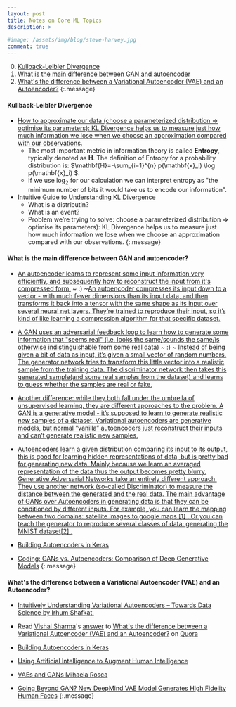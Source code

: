 ```yaml
---
layout: post
title: Notes on Core ML Topics
description: >
  
#image: /assets/img/blog/steve-harvey.jpg
comment: true
---
```


0. [Kullback-Leibler Divergence](#kullback-leibler-divergence)
0. [What is the main difference between GAN and autoencoder](#what-is-the-main-difference-between-gan-and-autoencoder)
0. [What's the difference between a Variational Autoencoder (VAE) and an Autoencoder?](#whats-the-difference-between-a-variational-autoencoder-vae-and-an-autoencoder)
{:.message}

#### Kullback-Leibler Divergence
 * [How to approximate our data (choose a parameterized distribution => optimise its parameters): KL Divergence helps us to measure just how much information we lose when we choose an approximation compared with our observations.](https://www.countbayesie.com/blog/2017/5/9/kullback-leibler-divergence-explained)
    * The most important metric in information theory is called **Entropy**, typically denoted as $\mathbf{H}$. The definition of Entropy for a probability distribution is: $\mathbf{H}=-\sum_{i=1}^{n} p(\mathbf{x}_i) \log p(\mathbf{x}_i) $.
    * If we use $\log_2$ for our calculation we can interpret entropy as "the minimum number of bits it would take us to encode our information".
* [Intuitive Guide to Understanding KL Divergence](https://towardsdatascience.com/light-on-math-machine-learning-intuitive-guide-to-understanding-kl-divergence-2b382ca2b2a8)
    * What is a distributin?
    * What is an event?
    * Problem we’re trying to solve: choose a parameterized distribution => optimise its parameters): KL Divergence helps us to measure just how much information we lose when we choose an approximation compared with our observations.
{:.message}

#### What is the main difference between GAN and autoencoder?
* [An autoencoder learns to represent some input information very efficiently, and subsequently how to reconstruct the input from it's compressed form.](https://datascience.stackexchange.com/a/55094)
    ~ :) ~[An autoencoder compresses its input down to a vector - with much fewer dimensions than its input data, and then transforms it back into a tensor with the same shape as its input over several neural net layers. They’re trained to reproduce their input, so it’s kind of like learning a compression algorithm for that specific dataset.](https://qr.ae/TzM5Mv)
* [A GAN uses an adversarial feedback loop to learn how to generate some information that "seems real" (i.e. looks the same/sounds the same/is otherwise indistinguishable from some real data)](https://datascience.stackexchange.com/a/55094) ~ :) ~ [Instead of being given a bit of data as input, it’s given a small vector of random numbers. The generator network tries to transform this little vector into a realistic sample from the training data. The discriminator network then takes this generated sample(and some real samples from the dataset) and learns to guess whether the samples are real or fake.](https://qr.ae/TzM5Mv)

* [Another difference: while they both fall under the umbrella of unsupervised learning, they are different approaches to the problem. A GAN is a generative model - it’s supposed to learn to generate realistic *new* samples of a dataset. Variational autoencoders are generative models, but normal “vanilla” autoencoders just reconstruct their inputs and can’t generate realistic new samples.](https://qr.ae/TzM5Mv)

* [Autoencoders learn a given distribution comparing its input to its output, this is good for learning hidden representations of data, but is pretty bad for generating new data. Mainly because we learn an averaged representation of the data thus the output becomes pretty blurry.
    Generative Adversarial Networks take an entirely different approach. They use another network (so-called Discriminator) to measure the distance between the generated and the real data.
    The main advantage of GANs over Autoencoders in generating data is that they can be conditioned by different inputs. For example, you can learn the mapping between two domains: satellite images to google maps [1] . Or you can teach the generator to reproduce several classes of data: generating the MNIST dataset[2] .
    ](https://qr.ae/TzMSyS)

    

    
* [ Building Autoencoders in Keras](https://blog.keras.io/building-autoencoders-in-keras.html)
* [Coding: GANs vs. Autoencoders: Comparison of Deep Generative Models](https://towardsdatascience.com/gans-vs-autoencoders-comparison-of-deep-generative-models-985cf15936ea)
{:.message}



#### What's the difference between a Variational Autoencoder (VAE) and an Autoencoder?
* [Intuitively Understanding Variational Autoencoders – Towards Data Science by Irhum Shafkat.](https://towardsdatascience.com/intuitively-understanding-variational-autoencoders-1bfe67eb5daf)

* <span class='quora-content-embed' data-name='Whats-the-difference-between-a-Variational-Autoencoder-VAE-and-an-Autoencoder/answer/Vishal-Sharma-154'>Read <a class='quora-content-link' data-width='560' data-height='260' href='https://www.quora.com/Whats-the-difference-between-a-Variational-Autoencoder-VAE-and-an-Autoencoder/answer/Vishal-Sharma-154' data-type='answer' data-id='66853410' data-key='a5099035f08fbac1ed45a4bb7a1c5d2c' load-full-answer='False' data-embed='trhonms'><a href='https://www.quora.com/Vishal-Sharma-154'>Vishal Sharma</a>&#039;s <a href='/Whats-the-difference-between-a-Variational-Autoencoder-VAE-and-an-Autoencoder?top_ans=66853410'>answer</a> to <a href='/Whats-the-difference-between-a-Variational-Autoencoder-VAE-and-an-Autoencoder' ref='canonical'><span class="rendered_qtext">What&#039;s the difference between a Variational Autoencoder (VAE) and an Autoencoder?</span></a></a> on <a href='https://www.quora.com'>Quora</a><script type="text/javascript" src="https://www.quora.com/widgets/content"></script></span>

* [ Building Autoencoders in Keras](https://blog.keras.io/building-autoencoders-in-keras.html)
* [Using Artificial Intelligence to Augment Human Intelligence](https://distill.pub/2017/aia/)
    
* [VAEs and GANs
Mihaela Rosca](http://efrosgans.eecs.berkeley.edu/CVPR18_slides/VAE_GANS_by_Rosca.pdf)
* [Going Beyond GAN? New DeepMind VAE Model Generates High Fidelity Human Faces](https://syncedreview.com/2019/06/06/going-beyond-gan-new-deepmind-vae-model-generates-high-fidelity-human-faces/)
{:.message}
